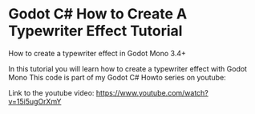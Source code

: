 # Godot C# How to Create A Typewriter Effect Tutorial
How to create a typewriter effect in Godot Mono 3.4+

In this tutorial you will learn how to create a typewriter effect with Godot Mono
This code is part of my Godot C# Howto series on youtube:

Link to the youtube video: https://www.youtube.com/watch?v=15i5ugOrXmY
